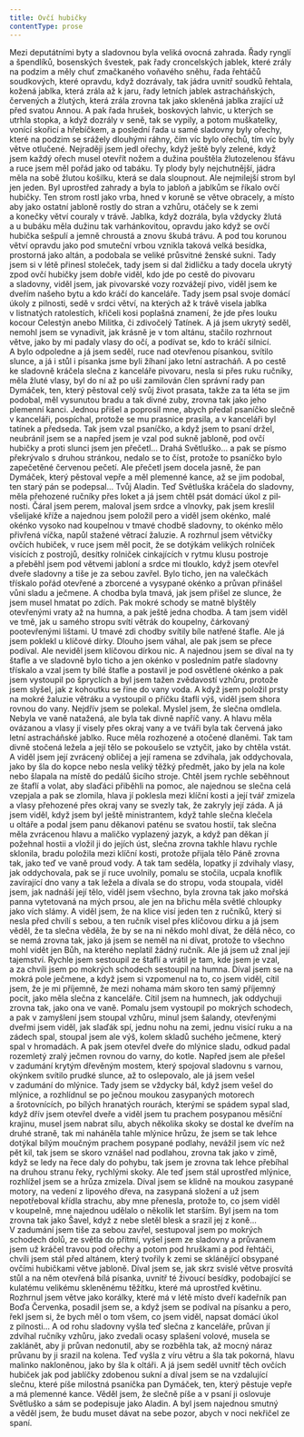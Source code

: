 ```yaml
---
title: Ovčí hubičky
contentType: prose
---
```


Mezi deputátními byty a sladovnou byla veliká ovocná zahrada. Řady rynglí a špendlíků, bosenských švestek, pak řady croncelských jablek, které zrály na podzim a měly chuť zmačkaného voňavého sněhu, řada řehtáčů soudkových, které opravdu, když dozrávaly, tak jádra uvnitř soudků řehtala, kožená jablka, která zrála až k jaru, řady letních jablek astracháňských, červených a žlutých, která zrála zrovna tak jako skleněná jablka zrající už před svatou Annou. A pak řada hrušek, boskových lahvic, u kterých se utrhla stopka, a když dozrály v seně, tak se vypily, a potom muškatelky, vonící skořicí a hřebíčkem, a poslední řada u samé sladovny byly ořechy, které na podzim se srážely dlouhými ráhny, čím víc bylo ořechů, tím víc byly větve otlučené. Nejraději jsem jedl ořechy, když ještě byly zelené, když jsem každý ořech musel otevřít nožem a dužina pouštěla žlutozelenou šťávu a ruce jsem měl pořád jako od tabáku. Ty plody byly nejchutnější, jádra měla na sobě žlutou košilku, která se dala sloupnout. Ale nejmilejší strom byl jen jeden. Byl uprostřed zahrady a byla to jabloň a jablkům se říkalo ovčí hubičky. Ten strom rostl jako vrba, hned v koruně se větve obracely, a místo aby jako ostatní jabloně rostly do stran a vzhůru, otáčely se k zemi a konečky větví couraly v trávě. Jablka, když dozrála, byla vždycky žlutá a u bubáku měla dužinu tak varhánkovitou, opravdu jako když se ovčí hubička sešpulí a jemně chroustá a znovu škubá trávu. A pod tou korunou větví opravdu jako pod smuteční vrbou vznikla taková velká besídka, prostorná jako altán, a podobala se veliké průsvitné ženské sukni. Tady jsem si v létě přinesl stoleček, tady jsem si dal židličku a tady docela ukrytý zpod ovčí hubičky jsem dobře viděl, kdo jde po cestě do pivovaru a sladovny, viděl jsem, jak pivovarské vozy rozvážejí pivo, viděl jsem ke dveřím našeho bytu a kdo kráčí do kanceláře. Tady jsem psal svoje domácí úkoly z pilnosti, sedě v srdci větví, na kterých až k trávě visela jablka v listnatých ratolestích, křičeli kosi poplašná znamení, že jde přes louku kocour Celestýn anebo Militka, či zdivočelý Tatínek. A já jsem ukrytý seděl, nemohl jsem se vynadivit, jak krásně je v tom altánu, stačilo rozhrnout větve, jako by mi padaly vlasy do očí, a podívat se, kdo to kráčí silnicí. A bylo odpoledne a já jsem seděl, ruce nad otevřenou písankou, svítilo slunce, a já i stůl i písanka jsme byli žíhaní jako letní astracháň. A po cestě ke sladovně kráčela slečna z kanceláře pivovaru, nesla si přes ruku ručníky, měla žluté vlasy, byl do ní až po uši zamilován člen správní rady pan Dymáček, ten, který pěstoval celý svůj život prasata, takže za ta léta se jim podobal, měl vysunutou bradu a tak divné zuby, zrovna tak jako jeho plemenní kanci. Jednou přišel a poprosil mne, abych předal psaníčko slečně v kanceláři, pospíchal, protože se mu prasnice prasila, a v kanceláři byl tatínek a předseda. Tak jsem vzal psaníčko, a když jsem to psaní držel, neubránil jsem se a napřed jsem je vzal pod sukně jabloně, pod ovčí hubičky a proti slunci jsem jen přečetl… Drahá Světluško… a pak se písmo překrývalo s druhou stránkou, nedalo se to číst, protože to psaníčko bylo zapečetěné červenou pečetí. Ale přečetl jsem docela jasně, že pan Dymáček, který pěstoval vepře a měl plemenné kance, až se jim podobal, ten starý pán se podepsal… Tvůj Aladin. Teď Světluška kráčela do sladovny, měla přehozené ručníky přes loket a já jsem chtěl psát domácí úkol z pil­nosti. Čáral jsem perem, maloval jsem srdce a vlnovky, pak jsem kreslil všelijaké kříže a najednou jsem položil pero a viděl jsem okénko, malé okénko vysoko nad koupelnou v tmavé chodbě sladovny, to okénko mělo přivřená víčka, napůl stažené větrací žaluzie. A rozhrnul jsem větvičky ovčích hubiček, v ruce jsem měl pocit, že se dotýkám velikých rolniček visících z postrojů, desítky rolniček cinkajících v rytmu klusu postroje a přeběhl jsem pod větvemi jabloní a srdce mi tlouklo, když jsem otevřel dveře sladovny a tiše je za sebou zavřel. Bylo ticho, jen na valečkách třískalo pořád otevřené a zborcené a vysypané okénko a průvan přinášel vůni sladu a ječmene. A chodba byla tmavá, jak jsem přišel ze slunce, že jsem musel hmatat po zdích. Pak mokré schody se matně blyštěly otevřenými vraty až na humna, a pak ještě jedna chodba. A tam jsem viděl ve tmě, jak u samého stropu svítí větrák do koupelny, čárkovaný pootevřenými lištami. U tmavé zdi chodby svítily bíle natřené štafle. Ale já jsem poklekl u klíčové dírky. Dlouho jsem váhal, ale pak jsem se přece podíval. Ale neviděl jsem klíčovou dírkou nic. A najednou jsem se díval na ty štafle a ve sladovně bylo ticho a jen okénko v posledním patře sladovny třískalo a vzal jsem ty bílé štafle a postavil je pod osvětlené okénko a pak jsem vystoupil po špryclích a byl jsem tažen zvědavostí vzhůru, protože jsem slyšel, jak z kohoutku se řine do vany voda. A když jsem položil prsty na mokré žaluzie větráku a vystoupil o příčku štaflí výš, viděl jsem shora rovnou do vany. Nejdřív jsem se polekal. Myslel jsem, že slečna omdlela. Nebyla ve vaně natažená, ale byla tak divně napříč vany. A hlavu měla ovázanou a vlasy jí visely přes okraj vany a ve tváři byla tak červená jako letní astracháňské jablko. Ruce měla rozhozené a otočené dlaněmi. Tak tam divně stočená ležela a její tělo se pokoušelo se vztyčit, jako by chtěla vstát. A viděl jsem její zvrácený obličej a její ramena se zdvihala, jak oddychovala, jako by šla do kopce nebo nesla veliký těžký předmět, jako by jela na kole nebo šlapala na místě do pedálů šicího stroje. Chtěl jsem rychle seběhnout ze štaflí a volat, aby slaďáci přiběhli na pomoc, ale najednou se slečna celá vzepjala a pak se zlomila, hlava jí poklesla mezi klíční kosti a její tvář zmizela a vlasy přehozené přes okraj vany se svezly tak, že zakryly její záda. A já jsem viděl, když jsem byl ještě ministrantem, když tahle slečna klečela u oltáře a podal jsem panu děkanovi paténu se svatou hostií, tak slečna měla zvrácenou hlavu a maličko vyplazený jazyk, a když pan děkan jí požehnal hostii a vložil ji do jejích úst, slečna zrovna takhle hlavu rychle sklonila, bradu položila mezi klíční kosti, protože přijala tělo Páně zrovna tak, jako teď ve vaně proud vody. A tak tam seděla, lopatky jí zdvihaly vlasy, jak oddychovala, pak se jí ruce uvolnily, pomalu se stočila, ucpala knoflík zavírající dno vany a tak ležela a dívala se do stropu, voda stoupala, viděl jsem, jak nadnáší její tělo, viděl jsem všechno, byla zrovna tak jako mořská panna vytetovaná na mých prsou, ale jen na břichu měla světlé chloupky jako vích slámy. A viděl jsem, že na klice visí jeden ten z ručníků, který si nesla před chvílí s sebou, a ten ručník visel přes klíčovou dírku a já jsem věděl, že ta slečna věděla, že by se na ni někdo mohl dívat, že dělá něco, co se nemá zrovna tak, jako já jsem se neměl na ni dívat, protože to všechno mohl vidět jen Bůh, na kterého neplatil žádný ručník. Ale já jsem už znal její tajemství. Rychle jsem sestoupil ze štaflí a vrátil je tam, kde jsem je vzal, a za chvíli jsem po mokrých schodech sestoupil na humna. Díval jsem se na mokrá pole ječmene, a když jsem si vzpomenul na to, co jsem viděl, cítil jsem, že je mi příjemně, že mezi nohama mám skoro ten samý příjemný pocit, jako měla slečna z kanceláře. Cítil jsem na humnech, jak oddychuji zrovna tak, jako ona ve vaně. Pomalu jsem vystoupil po mokrých schodech, a pak v zamyšlení jsem stoupal vzhůru, minul jsem šalandy, otevřenými dveřmi jsem viděl, jak slaďák spí, jednu nohu na zemi, jednu visící ruku a na zádech spal, stoupal jsem ale výš, kolem skladů suchého ječmene, který spal v hromadách. A pak jsem otevřel dveře do mlýnice sladu, odkud padal rozemletý zralý ječmen rovnou do varny, do kotle. Napřed jsem ale přešel v zadumání krytým dřevěným mostem, který spojoval sladovnu s varnou, okýnkem svítilo prudké slunce, až to oslepovalo, ale já jsem vešel v zadumání do mlýnice. Tady jsem se vždycky bál, když jsem vešel do mlýnice, a rozhlídnul se po ječnou moukou zasypaných motorech a šrotovnících, po bílých hranatých rourách, kterými se spádem sypal slad, když dřív jsem otevřel dveře a viděl jsem tu prachem posypanou měsíční krajinu, musel jsem nabrat sílu, abych několika skoky se dostal ke dveřím na druhé straně, tak mi naháněla tahle mlýnice hrůzu, že jsem se tak lehce dotýkal bílým moučným prachem posypané podlahy, nevážil jsem víc než pět kil, tak jsem se skoro vznášel nad podlahou, zrovna tak jako v zimě, když se ledy na řece daly do pohybu, tak jsem je zrovna tak lehce přebíhal na druhou stranu řeky, rychlými skoky. Ale teď jsem stál uprostřed mlýnice, rozhlížel jsem se a hrůza zmizela. Díval jsem se klidně na moukou zasypané motory, na vedení z lipového dřeva, na zasypaná složení a už jsem nepotřeboval křídla strachu, aby mne přenesla, protože to, co jsem viděl v koupelně, mne najednou udělalo o několik let starším. Byl jsem na tom zrovna tak jako Šavel, když z nebe sletěl blesk a srazil jej z koně… V zadumání jsem tiše za sebou zavřel, sestupoval jsem po mokrých schodech dolů, ze světla do přítmí, vyšel jsem ze sladovny a průvanem jsem už kráčel travou pod ořechy a potom pod hruškami a pod řehtáči, chvíli jsem stál před altánem, který tvořily k zemi se sklánějící obsypané ovčími hubičkami větve jabloně. Díval jsem se, jak skrz svislé větve prosvítá stůl a na něm otevřená bílá písanka, uvnitř té živoucí besídky, podobající se kulatému velikému skleněnému těžítku, které má uprostřed květinu. Rozhrnul jsem větve jako korálky, které má v létě místo dveří kadeřník pan Boďa Červenka, posadil jsem se, a když jsem se podíval na písanku a pero, řekl jsem si, že bych měl o tom všem, co jsem viděl, napsat domácí úkol z pilnosti… A od rohu sladovny vyšla teď slečna z kanceláře, průvan jí zdvíhal ručníky vzhůru, jako zvedali ocasy splašení volové, musela se zaklánět, aby ji průvan nedonutil, aby se rozběhla tak, až mocný náraz průvanu by ji srazil na kolena. Teď vyšla z víru větru a šla tak pokorná, hlavu malinko nakloněnou, jako by šla k oltáři. A já jsem seděl uvnitř těch ovčích hubiček jak pod jablíčky zdobenou sukní a díval jsem se na vzdalující slečnu, které píše milostná psaníčka pan Dymáček, ten, který pěstuje vepře a má plemenné kance. Věděl jsem, že slečně píše a v psaní ji oslovuje Světluško a sám se podepisuje jako Aladin. A byl jsem najednou smutný a věděl jsem, že budu muset dávat na sebe pozor, abych v noci nekřičel ze spaní.
